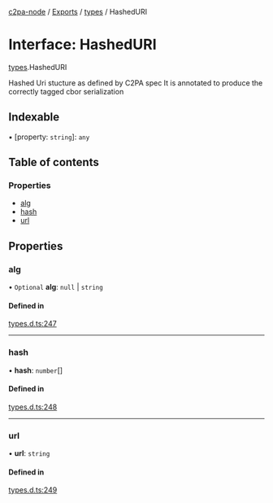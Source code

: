 [c2pa-node](../README.md) / [Exports](../modules.md) / [types](../modules/types.md) / HashedURI

# Interface: HashedURI

[types](../modules/types.md).HashedURI

Hashed Uri stucture as defined by C2PA spec It is annotated to produce the correctly
tagged cbor serialization

## Indexable

▪ [property: `string`]: `any`

## Table of contents

### Properties

- [alg](types.HashedURI.md#alg)
- [hash](types.HashedURI.md#hash)
- [url](types.HashedURI.md#url)

## Properties

### alg

• `Optional` **alg**: ``null`` \| `string`

#### Defined in

[types.d.ts:247](https://github.com/contentauth/c2pa-node/blob/fb1d732/js-src/types.d.ts#L247)

___

### hash

• **hash**: `number`[]

#### Defined in

[types.d.ts:248](https://github.com/contentauth/c2pa-node/blob/fb1d732/js-src/types.d.ts#L248)

___

### url

• **url**: `string`

#### Defined in

[types.d.ts:249](https://github.com/contentauth/c2pa-node/blob/fb1d732/js-src/types.d.ts#L249)

